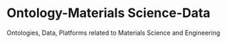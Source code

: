 # Ontology-Materials Science-Data
Ontologies, Data, Platforms related to Materials Science and Engineering

